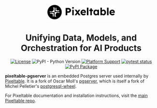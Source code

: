 <div align="center">
<img src="https://raw.githubusercontent.com/pixeltable/pixeltable/master/docs/release/pixeltable-banner.png" alt="Pixeltable" width="45%" />

# Unifying Data, Models, and Orchestration for AI Products

[![License](https://img.shields.io/badge/License-Apache%202.0-darkblue.svg)](https://opensource.org/licenses/Apache-2.0)
![PyPI - Python Version](https://img.shields.io/pypi/pyversions/pixeltable?logo=python&logoColor=white)
[![Platform Support](https://img.shields.io/badge/platform-Linux%20%7C%20macOS%20%7C%20Windows-8A2BE2)]()
[![pytest status](https://github.com/pixeltable/pixeltable-pgserver/actions/workflows/build-and-test.yml/badge.svg)](https://github.com/pixeltable/pixeltable-pgserver/actions)
[![PyPI Package](https://img.shields.io/pypi/v/pixeltable-pgserver?color=darkorange)](https://pypi.org/project/pixeltable-pgserver/)
</div>

__pixeltable-pgserver__ is an embedded Postgres server used internally by [Pixeltable](https://github.com/pixeltable/pixeltable). It is a fork of Oscar Moll's [pgserver](https://github.com/orm011/pgserver), which is itself a fork of Michel Pelletier's [postgresql-wheel](https://github.com/michelp/postgresql-wheel).

For Pixeltable documentation and installation instructions, visit the [main Pixeltable repo](https://github.com/pixeltable/pixeltable).
